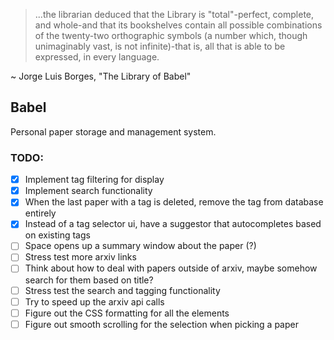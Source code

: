> ...the librarian deduced that the Library is "total"-perfect, complete, and whole-and that its bookshelves contain all possible combinations of the twenty-two orthographic symbols (a number which, though unimaginably vast, is not infinite)-that is, all that is able to be expressed, in every language.

~ Jorge Luis Borges, "The Library of Babel"

## Babel
Personal paper storage and management system.

### TODO:
- [x] Implement tag filtering for display
- [x] Implement search functionality
- [x] When the last paper with a tag is deleted, remove the tag from database entirely
- [x] Instead of a tag selector ui, have a suggestor that autocompletes based on existing tags
- [ ] Space opens up a summary window about the paper (?)
- [ ] Stress test more arxiv links
- [ ] Think about how to deal with papers outside of arxiv, maybe somehow search for them based on title?
- [ ] Stress test the search and tagging functionality
- [ ] Try to speed up the arxiv api calls
- [ ] Figure out the CSS formatting for all the elements
- [ ] Figure out smooth scrolling for the selection when picking a paper